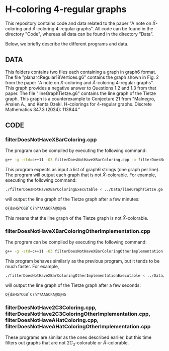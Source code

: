 # H-coloring 4-regular graphs

This repository contains code and data related to the paper "A note on $\bar{X}$-coloring and $\hat{A}$-coloring 4-regular graphs". All code can be found in the directory "Code", whereas all data can be found in the directory "Data".

Below, we briefly describe the different programs and data.

## DATA
This folders contains two files each containing a graph in graph6 format. The file "planar4Regular18Vertices.g6" contains the graph shown in Fig. 2 from the paper "A note on $\bar{X}$-coloring and $\hat{A}$-coloring 4-regular graphs". This graph provides a negative answer to Questions 1.2 and 1.3 from that paper. The file "lineGraphTietze.g6" contains the line graph of the Tietze graph. This graph is a counterexample to Conjecture 21 from "Malnegro, Analen A., and Kenta Ozeki. H-colorings for 4-regular graphs. Discrete Mathematics 347.3 (2024): 113844."

## CODE

### filterDoesNotHaveXBarColoring.cpp

The program can be compiled by executing the following command:
```bash
g++ -g -std=c++11 -O3 filterDoesNotHaveXBarColoring.cpp -o filterDoesNotHaveXBarColoringExecutable
```

This program expects as input a list of graph6 strings (one graph per line). The program will output each graph that is not $\bar{X}$-colorable.
For example, executing the following command:

```bash
./filterDoesNotHaveXBarColoringExecutable < ../Data/lineGraphTietze.g6 
```
 will output the line graph of the Tietze graph after a few minutes:

```bash
Q{daHG?CGB`C?h??AAGCFA@O@HG
```

This means that the line graph of the Tietze graph is not $\bar{X}$-colorable.

### filterDoesNotHaveXBarColoringOtherImplementation.cpp

The program can be compiled by executing the following command:
```bash
g++ -g -std=c++11 -O3 filterDoesNotHaveXBarColoringOtherImplementation.cpp -o filterDoesNotHaveXBarColoringOtherImplementationExecutable
```

This program behaves similarly as the previous program, but it tends to be much faster. For example,

```bash
./filterDoesNotHaveXBarColoringOtherImplementationExecutable < ../Data/lineGraphTietze.g6
```
 will output the line graph of the Tietze graph after a few seconds:

```bash
Q{daHG?CGB`C?h??AAGCFA@O@HG
```

### filterDoesNotHave2C3Coloring.cpp, filterDoesNotHave2C3ColoringOtherImplementation.cpp, filterDoesNotHaveAHatColoring.cpp, filterDoesNotHaveAHatColoringOtherImplementation.cpp

These programs are similar as the ones described earlier, but this time filters out graphs that are not $2C_3$-colorable or $\hat{A}$-colorable.
